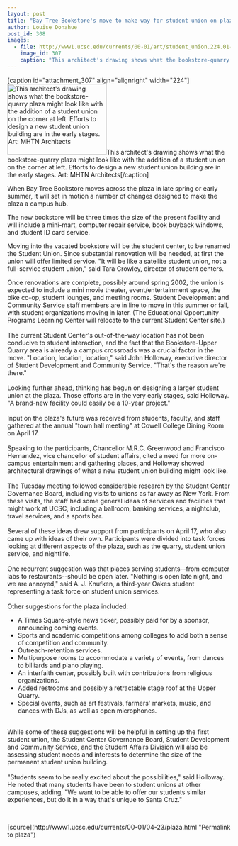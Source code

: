 ```yaml
---
layout: post
title: "Bay Tree Bookstore's move to make way for student union on plaza"
author: Louise Donahue
post_id: 308
images:
  - file: http://www1.ucsc.edu/currents/00-01/art/student_union.224.01-04-23.jpg
    image_id: 307
    caption: "This architect's drawing shows what the bookstore-quarry plaza might look like with the addition of a student union on the corner at left. Efforts to design a new student union building are in the early stages. Art: MHTN Architects"
---
```


[caption id="attachment_307" align="alignright" width="224"]<a href="http://localhost/mysite/wp-content/uploads/2001/04/student_union.224.01-04-23.jpg"><img class="size-full wp-image-307" src="http://localhost/mysite/wp-content/uploads/2001/04/student_union.224.01-04-23.jpg" alt="This architect's drawing shows what the bookstore-quarry plaza might look like with the addition of a student union on the corner at left. Efforts to design a new student union building are in the early stages. Art: MHTN Architects" width="224" height="159" /></a>This architect's drawing shows what the bookstore-quarry plaza might look like with the addition of a student union on the corner at left. Efforts to design a new student union building are in the early stages. Art: MHTN Architects[/caption]
<p>
  When Bay Tree Bookstore moves across the plaza in late spring or early summer, it will set in motion a number of changes designed to make the plaza a campus hub.
</p>The new bookstore will be three times the size of the present facility and will include a mini-mart, computer repair service, book buyback windows, and student ID card service.
<p>
  Moving into the vacated bookstore will be the student center, to be renamed the Student Union. Since substantial renovation will be needed, at first the union will offer limited service. "It will be like a satellite student union, not a full-service student union," said Tara Crowley, director of student centers.
</p>
<p>
  Once renovations are complete, possibly around spring 2002, the union is expected to include a mini movie theater, event/entertainment space, the bike co-op, student lounges, and meeting rooms. Student Development and Community Service staff members are in line to move in this summer or fall, with student organizations moving in later. (The Educational Opportunity Programs Learning Center will relocate to the current Student Center site.)<br>
  <br>
  The current Student Center's out-of-the-way location has not been conducive to student interaction, and the fact that the Bookstore-Upper Quarry area is already a campus crossroads was a crucial factor in the move. "Location, location, location," said John Holloway, executive director of Student Development and Community Service. "That's the reason we're there."<br>
  <br>
  Looking further ahead, thinking has begun on designing a larger student union at the plaza. Those efforts are in the very early stages, said Holloway. "A brand-new facility could easily be a 10-year project."<br>
  <br>
  Input on the plaza's future was received from students, faculty, and staff gathered at the annual "town hall meeting" at Cowell College Dining Room on April 17.<br>
  <br>
  Speaking to the participants, Chancellor M.R.C. Greenwood and Francisco Hernandez, vice chancellor of student affairs, cited a need for more on-campus entertainment and gathering places, and Holloway showed architectural drawings of what a new student union building might look like.<br>
  <br>
  The Tuesday meeting followed considerable research by the Student Center Governance Board, including visits to unions as far away as New York. From these visits, the staff had some general ideas of services and facilities that might work at UCSC, including a ballroom, banking services, a nightclub, travel services, and a sports bar.<br>
  <br>
  Several of these ideas drew support from participants on April 17, who also came up with ideas of their own. Participants were divided into task forces looking at different aspects of the plaza, such as the quarry, student union service, and nightlife.<br>
  <br>
  One recurrent suggestion was that places serving students--from computer labs to restaurants--should be open later. "Nothing is open late night, and we are annoyed," said A. J. Knufken, a third-year Oakes student representing a task force on student union services.<br>
  <br>
  Other suggestions for the plaza included:
</p>
<ul>
  <li>A Times Square-style news ticker, possibly paid for by a sponsor, announcing coming events.
  </li>
  <li>Sports and academic competitions among colleges to add both a sense of competition and community.
  </li>
  <li>Outreach-retention services.
  </li>
  <li>Multipurpose rooms to accommodate a variety of events, from dances to billiards and piano playing.
  </li>
  <li>An interfaith center, possibly built with contributions from religious organizations.
  </li>
  <li>Added restrooms and possibly a retractable stage roof at the Upper Quarry.
  </li>
  <li>Special events, such as art festivals, farmers' markets, music, and dances with DJs, as well as open microphones.
  </li>
</ul>
<p>
  <br>
  While some of these suggestions will be helpful in setting up the first student union, the Student Center Governance Board, Student Development and Community Service, and the Student Affairs Division will also be assessing student needs and interests to determine the size of the permanent student union building.<br>
  <br>
  "Students seem to be really excited about the possibilities," said Holloway. He noted that many students have been to student unions at other campuses, adding, "We want to be able to offer our students similar experiences, but do it in a way that's unique to Santa Cruz."
</p>
<p>
  <br>

</p>
[source](http://www1.ucsc.edu/currents/00-01/04-23/plaza.html "Permalink to plaza")
